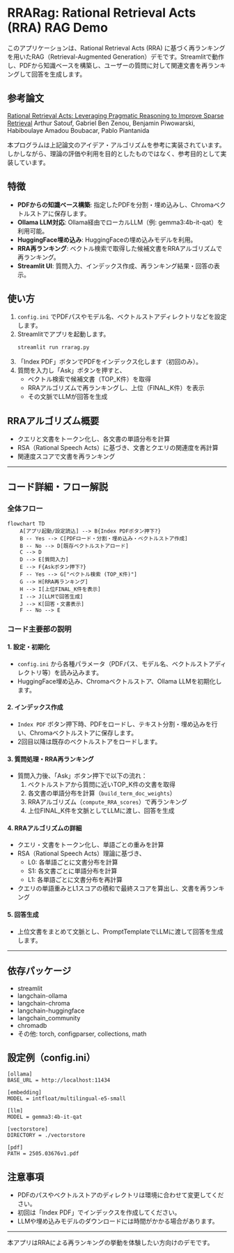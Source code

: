 # RRARag: Rational Retrieval Acts (RRA) RAG Demo

このアプリケーションは、Rational Retrieval Acts (RRA) に基づく再ランキングを用いたRAG（Retrieval-Augmented Generation）デモです。Streamlitで動作し、PDFから知識ベースを構築し、ユーザーの質問に対して関連文書を再ランキングして回答を生成します。

## 参考論文
[Rational Retrieval Acts: Leveraging Pragmatic Reasoning to Improve Sparse Retrieval](https://arxiv.org/abs/2505.03676)
Arthur Satouf, Gabriel Ben Zenou, Benjamin Piwowarski, Habiboulaye Amadou Boubacar, Pablo Piantanida

本プログラムは上記論文のアイデア・アルゴリズムを参考に実装されています。しかしながら、理論の評価や利用を目的としたものではなく、参考目的として実装しています。

## 特徴
- **PDFからの知識ベース構築**: 指定したPDFを分割・埋め込みし、Chromaベクトルストアに保存します。
- **Ollama LLM対応**: Ollama経由でローカルLLM（例: gemma3:4b-it-qat）を利用可能。
- **HuggingFace埋め込み**: HuggingFaceの埋め込みモデルを利用。
- **RRA再ランキング**: ベクトル検索で取得した候補文書をRRAアルゴリズムで再ランキング。
- **Streamlit UI**: 質問入力、インデックス作成、再ランキング結果・回答の表示。

## 使い方
1. `config.ini` でPDFパスやモデル名、ベクトルストアディレクトリなどを設定します。
2. Streamlitでアプリを起動します。
   ```bash
   streamlit run rrarag.py
   ```
3. 「Index PDF」ボタンでPDFをインデックス化します（初回のみ）。
4. 質問を入力し「Ask」ボタンを押すと、
   - ベクトル検索で候補文書（TOP_K件）を取得
   - RRAアルゴリズムで再ランキングし、上位（FINAL_K件）を表示
   - その文脈でLLMが回答を生成

## RRAアルゴリズム概要
- クエリと文書をトークン化し、各文書の単語分布を計算
- RSA（Rational Speech Acts）に基づき、文書とクエリの関連度を再計算
- 関連度スコアで文書を再ランキング

---

## コード詳細・フロー解説

### 全体フロー

```mermaid
flowchart TD
    A[アプリ起動/設定読込] --> B{Index PDFボタン押下?}
    B -- Yes --> C[PDFロード・分割・埋め込み・ベクトルストア作成]
    B -- No --> D[既存ベクトルストアロード]
    C --> D
    D --> E[質問入力]
    E --> F{Askボタン押下?}
    F -- Yes --> G["ベクトル検索 (TOP_K件)"]
    G --> H[RRA再ランキング]
    H --> I[上位FINAL_K件を表示]
    I --> J[LLMで回答生成]
    J --> K[回答・文書表示]
    F -- No --> E
```

### コード主要部の説明

#### 1. 設定・初期化
- `config.ini` から各種パラメータ（PDFパス、モデル名、ベクトルストアディレクトリ等）を読み込みます。
- HuggingFace埋め込み、Chromaベクトルストア、Ollama LLMを初期化します。

#### 2. インデックス作成
- `Index PDF` ボタン押下時、PDFをロードし、テキスト分割・埋め込みを行い、Chromaベクトルストアに保存します。
- 2回目以降は既存のベクトルストアをロードします。

#### 3. 質問処理・RRA再ランキング
- 質問入力後、「Ask」ボタン押下で以下の流れ：
    1. ベクトルストアから質問に近いTOP_K件の文書を取得
    2. 各文書の単語分布を計算（`build_term_doc_weights`）
    3. RRAアルゴリズム（`compute_RRA_scores`）で再ランキング
    4. 上位FINAL_K件を文脈としてLLMに渡し、回答を生成

#### 4. RRAアルゴリズムの詳細
- クエリ・文書をトークン化し、単語ごとの重みを計算
- RSA（Rational Speech Acts）理論に基づき、
    - L0: 各単語ごとに文書分布を計算
    - S1: 各文書ごとに単語分布を計算
    - L1: 各単語ごとに文書分布を再計算
- クエリの単語重みとL1スコアの積和で最終スコアを算出し、文書を再ランキング

#### 5. 回答生成
- 上位文書をまとめて文脈とし、PromptTemplateでLLMに渡して回答を生成します。

---

## 依存パッケージ
- streamlit
- langchain-ollama
- langchain-chroma
- langchain-huggingface
- langchain_community
- chromadb
- その他: torch, configparser, collections, math

## 設定例（config.ini）
```
[ollama]
BASE_URL = http://localhost:11434

[embedding]
MODEL = intfloat/multilingual-e5-small

[llm]
MODEL = gemma3:4b-it-qat

[vectorstore]
DIRECTORY = ./vectorstore

[pdf]
PATH = 2505.03676v1.pdf
```

## 注意事項
- PDFのパスやベクトルストアのディレクトリは環境に合わせて変更してください。
- 初回は「Index PDF」でインデックスを作成してください。
- LLMや埋め込みモデルのダウンロードには時間がかかる場合があります。

---

本アプリはRRAによる再ランキングの挙動を体験したい方向けのデモです。
